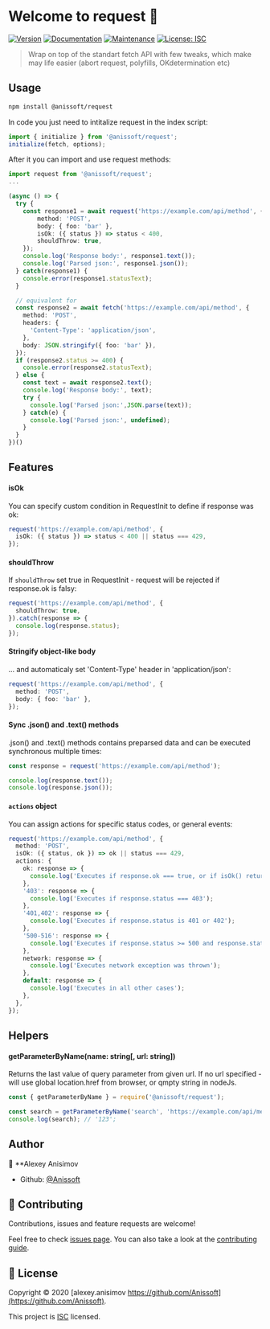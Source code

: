 # Welcome to request 👋

[![Version](https://img.shields.io/npm/v/request.svg)](https://www.npmjs.com/package/request)
[![Documentation](https://img.shields.io/badge/documentation-yes-brightgreen.svg)](https://github.com/Anissoft/request#readme)
[![Maintenance](https://img.shields.io/badge/Maintained%3F-yes-green.svg)](https://github.com/Anissoft/request/graphs/commit-activity)
[![License: ISC](https://img.shields.io/github/license/Anissoft/request)](https://github.com/Anissoft/request/blob/master/LICENSE)

> Wrap on top of the standart fetch API with few tweaks, which make may life easier (abort request, polyfills, OKdetermination etc)

## Usage

```sh
npm install @anissoft/request
```

In code you just need to intitalize request in the index script:

```typescript
import { initialize } from '@anissoft/request';
initialize(fetch, options);
```

After it you can import and use request methods:

```typescript
import request from '@anissoft/request';
...

(async () => {
  try {
    const response1 = await request('https://example.com/api/method', {
        method: 'POST',
        body: { foo: 'bar' },
        isOk: ({ status }) => status < 400,
        shouldThrow: true,
    });
    console.log('Response body:', response1.text());
    console.log('Parsed json:', response1.json());
  } catch(response1) {
    console.error(response1.statusText);
  }

  // equivalent for
  const response2 = await fetch('https://example.com/api/method', {
    method: 'POST',
    headers: {
      'Content-Type': 'application/json',
    },
    body: JSON.stringify({ foo: 'bar' }),
  });
  if (response2.status >= 400) {
    console.error(response2.statusText);
  } else {
    const text = await response2.text();
    console.log('Response body:', text);
    try {
      console.log('Parsed json:',JSON.parse(text));
    } catch(e) {
      console.log('Parsed json:', undefined);
    }
  }
})()
```

## Features

#### isOk

You can specify custom condition in RequestInit to define if response was ok:

```typescript
request('https://example.com/api/method', {
  isOk: ({ status }) => status < 400 || status === 429,
});
```

#### shouldThrow

If `shouldThrow` set true in RequestInit - request will be rejected if response.ok is falsy:

```typescript
request('https://example.com/api/method', {
  shouldThrow: true,
}).catch(response => {
  console.log(response.status);
});
```

#### Stringify object-like body

... and automaticaly set 'Content-Type' header in 'application/json':

```typescript
request('https://example.com/api/method', {
  method: 'POST',
  body: { foo: 'bar' },
});
```

#### Sync .json() and .text() methods

.json() and .text() methods contains preparsed data and can be executed synchronous multiple times:

```typescript
const response = request('https://example.com/api/method');

console.log(response.text());
console.log(response.json());
```

#### `actions` object

You can assign actions for specific status codes, or general events:

```typescript
request('https://example.com/api/method', {
  method: 'POST',
  isOk: ({ status, ok }) => ok || status === 429,
  actions: {
    ok: response => {
      console.log('Executes if response.ok === true, or if isOk() returns true');
    },
    '403': response => {
      console.log('Executes if response.status === 403');
    },
    '401,402': response => {
      console.log('Executes if response.status is 401 or 402');
    },
    '500-516': response => {
      console.log('Executes if response.status >= 500 and response.status <= 516');
    },
    network: response => {
      console.log('Executes network exception was thrown');
    },
    default: response => {
      console.log('Executes in all other cases');
    },
  },
});
```

## Helpers

#### getParameterByName(name: string[, url: string])

Returns the last value of query parameter from given url. If no url specified - will use global location.href from browser, or qmpty string in nodeJs.

```typescript
const { getParameterByName } = require('@anissoft/request');

const search = getParameterByName('search', 'https://example.com/api/method?search=123');
console.log(search); // '123';
```

## Author

👤 \*\*Alexey Anisimov

- Github: [@Anissoft](https://github.com/Anissoft)

## 🤝 Contributing

Contributions, issues and feature requests are welcome!

Feel free to check [issues page](https://github.com/Anissoft/request/issues). You can also take a look at the [contributing guide](https://github.com/Anissoft/request/blob/master/CONTRIBUTING.md).

## 📝 License

Copyright © 2020 [alexey.anisimov https://github.com/Anissoft](https://github.com/Anissoft).

This project is [ISC](https://github.com/Anissoft/request/blob/master/LICENSE) licensed.
